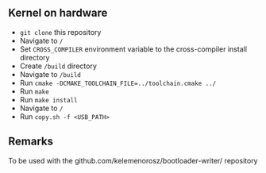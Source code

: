 ## Kernel on hardware

* ``git clone`` this repository
* Navigate to ``/``
* Set ``CROSS_COMPILER`` environment variable to the cross-compiler install directory 
* Create ``/build`` directory
* Navigate to ``/build``
* Run ``cmake -DCMAKE_TOOLCHAIN_FILE=../toolchain.cmake ../``
* Run ``make``
* Run ``make install``
* Navigate to ``/``
* Run ``copy.sh -f <USB_PATH>``

## Remarks

To be used with the github.com/kelemenorosz/bootloader-writer/ repository